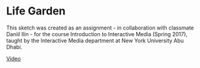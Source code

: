 # Life Garden
This sketch was created as an assignment - in collaboration with classmate Daniil Ilin - for the course Introduction to Interactive Media (Spring 2017), taught by the Interactive Media department at New York University Abu Dhabi.

[Video](https://www.youtube.com/watch?v=CL198lU_Mq8&feature=emb_title)
